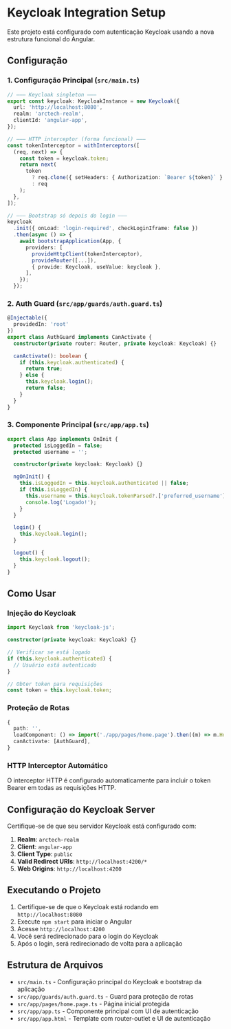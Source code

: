 # Keycloak Integration Setup

Este projeto está configurado com autenticação Keycloak usando a nova estrutura funcional do Angular.

## Configuração

### 1. Configuração Principal (`src/main.ts`)
```typescript
// ——— Keycloak singleton ———
export const keycloak: KeycloakInstance = new Keycloak({
  url: 'http://localhost:8080',
  realm: 'arctech-realm',
  clientId: 'angular-app',
});

// ——— HTTP interceptor (forma funcional) ———
const tokenInterceptor = withInterceptors([
  (req, next) => {
    const token = keycloak.token;
    return next(
      token
        ? req.clone({ setHeaders: { Authorization: `Bearer ${token}` } })
        : req
    );
  },
]);

// ——— Bootstrap só depois do login ———
keycloak
  .init({ onLoad: 'login-required', checkLoginIframe: false })
  .then(async () => {
    await bootstrapApplication(App, {
      providers: [
        provideHttpClient(tokenInterceptor),
        provideRouter([...]),
        { provide: Keycloak, useValue: keycloak },
      ],
    });
  });
```

### 2. Auth Guard (`src/app/guards/auth.guard.ts`)
```typescript
@Injectable({
  providedIn: 'root'
})
export class AuthGuard implements CanActivate {
  constructor(private router: Router, private keycloak: Keycloak) {}

  canActivate(): boolean {
    if (this.keycloak.authenticated) {
      return true;
    } else {
      this.keycloak.login();
      return false;
    }
  }
}
```

### 3. Componente Principal (`src/app/app.ts`)
```typescript
export class App implements OnInit {
  protected isLoggedIn = false;
  protected username = '';

  constructor(private keycloak: Keycloak) {}

  ngOnInit() {
    this.isLoggedIn = this.keycloak.authenticated || false;
    if (this.isLoggedIn) {
      this.username = this.keycloak.tokenParsed?.['preferred_username'] || '';
      console.log('Logado!');
    }
  }

  login() {
    this.keycloak.login();
  }

  logout() {
    this.keycloak.logout();
  }
}
```

## Como Usar

### Injeção do Keycloak
```typescript
import Keycloak from 'keycloak-js';

constructor(private keycloak: Keycloak) {}

// Verificar se está logado
if (this.keycloak.authenticated) {
  // Usuário está autenticado
}

// Obter token para requisições
const token = this.keycloak.token;
```

### Proteção de Rotas
```typescript
{
  path: '',
  loadComponent: () => import('./app/pages/home.page').then((m) => m.HomePage),
  canActivate: [AuthGuard],
}
```

### HTTP Interceptor Automático
O interceptor HTTP é configurado automaticamente para incluir o token Bearer em todas as requisições HTTP.

## Configuração do Keycloak Server

Certifique-se de que seu servidor Keycloak está configurado com:

1. **Realm**: `arctech-realm`
2. **Client**: `angular-app`
3. **Client Type**: `public`
4. **Valid Redirect URIs**: `http://localhost:4200/*`
5. **Web Origins**: `http://localhost:4200`

## Executando o Projeto

1. Certifique-se de que o Keycloak está rodando em `http://localhost:8080`
2. Execute `npm start` para iniciar o Angular
3. Acesse `http://localhost:4200`
4. Você será redirecionado para o login do Keycloak
5. Após o login, será redirecionado de volta para a aplicação

## Estrutura de Arquivos

- `src/main.ts` - Configuração principal do Keycloak e bootstrap da aplicação
- `src/app/guards/auth.guard.ts` - Guard para proteção de rotas
- `src/app/pages/home.page.ts` - Página inicial protegida
- `src/app/app.ts` - Componente principal com UI de autenticação
- `src/app/app.html` - Template com router-outlet e UI de autenticação 